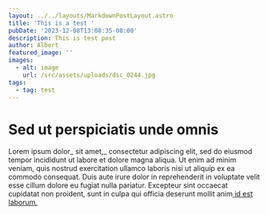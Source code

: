 ```yaml
---
layout: ../../layouts/MarkdownPostLayout.astro
title: 'This is a test '
pubDate: '2023-12-08T13:08:35-08:00'
description: This is test post
author: Albert
featured_image: ''
images:
  - alt: image
    url: /src/assets/uploads/dsc_0244.jpg
tags:
  - tag: test
---
```

# Sed ut perspiciatis unde omnis

Lorem ipsum dolor_ sit amet,_ consectetur adipiscing elit, sed do eiusmod tempor incididunt ut labore et dolore magna aliqua. Ut enim ad minim veniam, quis nostrud exercitation ullamco laboris nisi ut aliquip ex ea commodo consequat. Duis aute irure dolor in reprehenderit in voluptate velit esse cillum dolore eu fugiat nulla pariatur. Excepteur sint occaecat cupidatat non proident, sunt in culpa qui officia deserunt mollit anim[ id est laborum.](google.com)

